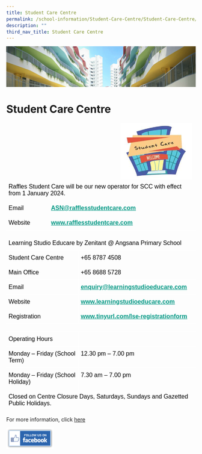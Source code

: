 ```yaml
---
title: Student Care Centre
permalink: /school-information/Student-Care-Centre/Student-Care-Centre/
description: ""
third_nav_title: Student Care Centre
---
```

![](/images/SchoolInformation.jpg)


Student Care Centre
===================

<img src="/images/SCC.jpeg" style="width:190px;height:150px;margin-right:10px;" align="right">

<style type="text/css">
.tg  {border-collapse:collapse;border-spacing:0;}
.tg td{border-color:black;border-style:solid;border-width:1px;font-family:Arial, sans-serif;font-size:14px;
  overflow:hidden;padding:10px 5px;word-break:normal;}
.tg th{border-color:black;border-style:solid;border-width:1px;font-family:Arial, sans-serif;font-size:14px;
  font-weight:normal;overflow:hidden;padding:10px 5px;word-break:normal;}
.tg .tg-vzug{border-color:#ffffff;color:#009783;font-size:16px;font-weight:bold;text-align:left;text-decoration:underline;
  vertical-align:top}
.tg .tg-czno{border-color:#ffffff;font-size:16px;text-align:left;vertical-align:top}
</style>
<table class="tg">
<thead>
  <tr>
    <th class="tg-czno" colspan="2"><span style="font-weight:400;color:#000">Raffles Student Care will be our new operator for SCC with effect from 1 January 2024.</span></th>
  </tr>
</thead>
<tbody>
  
  <tr>
    <td class="tg-czno"><span style="font-weight:400;color:#000">Email</span></td>
    <td class="tg-vzug"><a href="ASN@rafflesstudentcare.com"><span style="font-weight:600;text-decoration:underline;color:#009783">ASN@rafflesstudentcare.com</span></a></td>
  </tr>
  <tr>
    <td class="tg-czno"><span style="font-weight:400;color:#000">Website</span></td>
    <td class="tg-vzug"><a href="https://www.rafflesstudentcare.com/"><span style="font-weight:600;text-decoration:underline;color:#009783">www.rafflesstudentcare.com</span></a></td>
  </tr>
  
  
</tbody>
</table>
<style type="text/css">
.tg  {border-collapse:collapse;border-spacing:0;}
.tg td{border-color:black;border-style:solid;border-width:1px;font-family:Arial, sans-serif;font-size:14px;
  overflow:hidden;padding:10px 5px;word-break:normal;}
.tg th{border-color:black;border-style:solid;border-width:1px;font-family:Arial, sans-serif;font-size:14px;
  font-weight:normal;overflow:hidden;padding:10px 5px;word-break:normal;}
.tg .tg-vzug{border-color:#ffffff;color:#009783;font-size:16px;font-weight:bold;text-align:left;text-decoration:underline;
  vertical-align:top}
.tg .tg-czno{border-color:#ffffff;font-size:16px;text-align:left;vertical-align:top}
</style>
<table class="tg">
<thead>
  <tr>
    <th class="tg-czno" colspan="2"><span style="font-weight:400;color:#000">Learning Studio Educare by Zenitant @ Angsana Primary School</span></th>
  </tr>
</thead>
<tbody>
  <tr>
    <td class="tg-czno"><span style="font-weight:400;color:#000">Student Care Centre</span></td>
    <td class="tg-czno"><span style="font-weight:400;color:#000">+65 8787 4508</span></td>
  </tr>
  <tr>
    <td class="tg-czno"><span style="font-weight:400;color:#000">Main Office</span></td>
    <td class="tg-czno"><span style="font-weight:400;color:#000">+65 8688 5728</span></td>
  </tr>
  <tr>
    <td class="tg-czno"><span style="font-weight:400;color:#000">Email</span></td>
    <td class="tg-vzug"><a href="mailto:enquiry@learningstudioeducare.com"><span style="font-weight:600;text-decoration:underline;color:#009783">enquiry@learningstudioeducare.com</span></a></td>
  </tr>
  <tr>
    <td class="tg-czno"><span style="font-weight:400;color:#000">Website</span></td>
    <td class="tg-vzug"><a href="https://learningstudioeducare.com/"><span style="font-weight:600;text-decoration:underline;color:#009783">www.learningstudioeducare.com</span></a></td>
  </tr>
  <tr>
    <td class="tg-czno"><span style="font-weight:400;color:#000">Registration</span></td>
    <td class="tg-vzug"><a href="https://lsesc.cyberland.sg/newstudent.php"><span style="font-weight:600;text-decoration:underline;color:#009783">www.tinyurl.com/lse-registrationform</span></a></td>
  </tr>
  <tr>
    <td class="tg-czno" colspan="2"></td>
  </tr>
  <tr>
    <td class="tg-czno"><span style="font-weight:400;color:#000">Operating Hours</span></td>
    <td class="tg-czno"></td>
  </tr>
  <tr>
    <td class="tg-czno"><span style="font-weight:400;color:#000">Monday – Friday (School Term)</span></td>
    <td class="tg-czno"><span style="font-weight:400;color:#000">12.30 pm – 7.00 pm</span></td>
  </tr>
  <tr>
    <td class="tg-czno"><span style="font-weight:400;color:#000">Monday – Friday (School Holiday)</span></td>
    <td class="tg-czno"><span style="font-weight:400;color:#000">7.30 am – 7.00 pm</span></td>
  </tr>
  <tr>
    <td class="tg-czno" colspan="2"><span style="font-weight:400;color:#000">Closed on Centre Closure Days, Saturdays, Sundays and Gazetted Public Holidays.</span></td>
  </tr>
</tbody>
</table>


For more information, click&nbsp;[here](http://www.learningstudioeducare.com/)



<p><a href="https://www.facebook.com/learningstudiobyzenitant/"><img style="width:25%" src="/images/FollowUs-FB.png"></a></p>